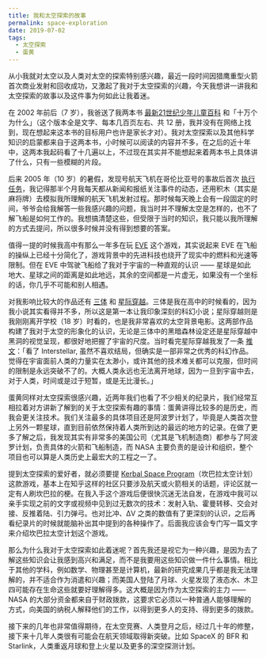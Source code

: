 ```yaml
---
title: 我和太空探索的故事
permalink: space-exploration
date: 2019-07-02
tags:
  - 太空探索
  - 蛋黄
---
```


从小我就对太空以及人类对太空的探索特别感兴趣，最近一段时间因猎鹰重型火箭首次商业发射和回收成功，又激起了我对于太空探索的兴趣，今天我想讲一讲我和太空探索的故事以及这件事为何如此让我着迷。

在 2002 年前后（7 岁），我爸送了我两本书 [最新21世纪少年儿童百科](https://book.douban.com/subject/1062137/) 和「十万个为什么」（这个版本全是文字、每本几百页左右、共 12 册，我并没有在网络上找到，现在想起来这本书的目标用户也许是家长才对）。我对太空探索以及其他科学知识的启蒙都来自于这两本书，小时候可以阅读的内容并不多，在之后的近十年中，这两本我起码看了十几遍以上，不过现在其实并不能想起来着两本书上具体讲了什么，只有一些模糊的片段。

后来 2005 年（10 岁）的暑假，发现号航天飞机在哥伦比亚号的事故后首次 [执行任务](https://zh.wikipedia.org/wiki/STS-114)，我记得那半个月我每天都从新闻和报纸关注事件的动态，还用积木（其实是麻将牌）去模拟我所理解的航天飞机发射过程。那时候每天晚上会有一段固定的时间，爷爷会给我解答一些我感兴趣的问题，我当时并不理解太空是怎样的，也不了解飞船是如何工作的。我想搞清楚这些，但受限于当时的知识，我只能以我所理解的方式去提问，所以很多时候并没有得到想要的答案。

值得一提的时候我高中有那么一年多在玩 [EVE](https://zh.wikipedia.org/zh-cn/%E6%98%9F%E6%88%98%E5%89%8D%E5%A4%9C) 这个游戏，其实说起来 EVE 在飞船的操纵上已经十分简化了，游戏背景中的先进科技也绕开了现实中的燃料和光速等限制。但在 EVE 中驾驶飞船给了我对于宇宙的一种直观的认识 —— 星球是如此地大、星球之间的距离是如此地远，其余的空间都是一片虚无，如果没有一个坐标的话，你几乎不可能和别人相遇。

对我影响比较大的作品还有 [三体](https://book.douban.com/subject/2567698/) 和 [星际穿越](https://movie.douban.com/subject/1889243/)。三体是我在高中的时候看的，因为我小说其实看得并不多，所以这是第一本让我印象深刻的科幻小说；星际穿越则是我刚刚离开学校（18 岁）时看的，也是我非常喜欢的太空背景电影。这两部作品构建了我对于太空的形象化的认识，无论是三体中的黑暗森林设定还是星际穿越中黑洞的视觉呈现，都很好地把握了宇宙的尺度。当时看完星际穿越我发了一条 [推文](https://twitter.com/jysperm/status/532929099954520064)：「看了 Interstellar, 虽然不喜欢结局，但确实是一部非常之优秀的科幻作品。觉得在宇宙面前人类的力量实在太渺小，或许其他的技术难关都可以克服，但时间的限制是永远突破不了的。大概人类永远也无法离开地球，因为一旦到宇宙中去，对于人类，时间或是过于短暂，或是无比漫长。」

蛋黄同样对太空探索很感兴趣，近两年我们也看了不少相关的纪录片，我们经常互相拉着对方讲新了解到的关于太空探索有趣的事情：蛋黄讲得比较多的是历史，而我会更关注技术。我们关注最多的具体项目还是阿波罗计划了，毕竟是人类首次登上另外一颗星球，直到目前依然保持着人类所到达的最远的地方的记录。在做了更多了解之后，我发现其实有非常多的美国公司（尤其是飞机制造商）都参与了阿波罗计划，负责具体的火箭和飞船制造，而 NASA 主要负责的是设计和组织，整个项目也可以算是人类历史上最宏大的工程之一了。

提到太空探索的爱好者，就必须要提 [Kerbal Space Program](https://store.steampowered.com/app/220200/Kerbal_Space_Program/)（坎巴拉太空计划）这款游戏，基本上在知乎这样的社区只要涉及航天或火箭相关的话题，评论区就一定有人刷坎巴拉的梗。在我入手这个游戏后便很快沉迷无法自发，在游戏中我可以亲手实现之前的文字或视频中见到过无数次的技术：发射入轨、霍曼转移、交会对接、反推着陆、引力弹弓。也对比冲、ΔV 之类的数值有了更深刻的认识，之后再看纪录片的时候就能脑补出其中提到的各种操作了。后面我应该会专门写一篇文字来介绍坎巴拉太空计划这个游戏。

那么为什么我对于太空探索如此着迷呢？首先我还是视它为一种兴趣，是因为去了解这些知识会让我感到高兴和满足，而不是我要用这些知识做一件什么事情。相比于其他的学科，例如数学、物理甚至是计算机，最新的研究成果几乎都是我无法理解的，并不适合作为消遣和兴趣；而美国人登陆了月球、火星发现了液态水、木卫四可能存在生命这些就要好理解得多。这大概是因为作为太空探索的主力 —— NASA 的大部分资金都来自于财政拨款，这要求它必须以一种普通人能够理解的方式，向美国的纳税人解释他们的工作，以得到更多人的支持、得到更多的拨款。

接下来的几年也非常值得期待，在太空竞赛、人类登月之后，经过几十年的修整，接下来十几年人类很有可能会在航天领域取得新突破。比如 SpaceX 的 BFR 和 Starlink，人类重返月球和登上火星以及更多的深空探测计划。
